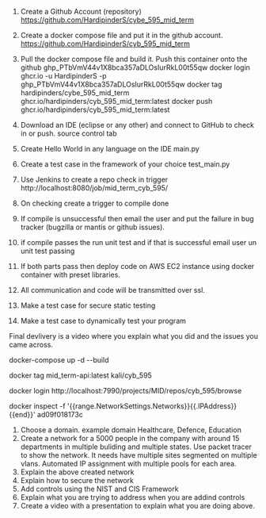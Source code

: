 1. Create a Github Account (repository)
https://github.com/HardipinderS/cybe_595_mid_term
<!-- http://localhost:7990/mvc/projects/MID/repos/cyb_595/browse -->
2. Create a docker compose file and put it in the github account.
https://github.com/HardipinderS/cyb_595_mid_term
<!-- http://localhost:7990/projects/MID/repos/cyb_595/browse/compose.yml -->
3. Pull the docker compose file and build it. Push this container onto the github
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
docker login ghcr.io -u HardipinderS -p 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
docker tag hardipinders/cybe_595_mid_term ghcr.io/hardipinders/cyb_595_mid_term:latest
docker push ghcr.io/hardipinders/cyb_595_mid_term:latest

<!-- cd E:\courses_csudh\cyb 595\mid_term
git pull
docker-compose up -d --build
docker tag image_id localhost:7990/mid/cyb_595/mid_term-api:latest
docker push http://localhost:7990/mid/cyb_595/mid_term-api:latest -->


<!-- http://localhost:7990/scm/mid/cyb_595.git -->
4. Download an IDE (eclipse or any other) and connect to GitHub to check in or push. 
source control tab
5. Create Hello World in any language on the IDE
main.py
6. Create a test case in the framework of your choice
test_main.py
7. Use Jenkins to create a repo check in trigger
http://localhost:8080/job/mid_term_cyb_595/
8. On checking create a trigger to compile 
done
9. If compile is unsuccessful then email the user and put the failure in bug tracker (bugzilla or mantis or github issues).

10. if compile passes the run unit test and if that is successful email user un unit test passing
11. If both parts pass then deploy code on AWS EC2 instance using docker container with preset libraries.
12. All communication and code will be transmitted over ssl. 
13. Make a test case for secure static testing
14. Make a test case to dynamically test your program

Final devlivery is a video where you explain what you did and the issues you came across. 

docker-compose up -d --build

docker tag mid_term-api:latest kali/cyb_595

docker login http://localhost:7990/projects/MID/repos/cyb_595/browse

docker inspect -f '{{range.NetworkSettings.Networks}}{{.IPAddress}}{{end}}' ad09f018173c

1. Choose a domain. example domain Healthcare, Defence, Education 
2. Create a network for a 5000 people in the company with around 15 departments in multiple buliding and multiple states. Use packet tracer to show the network. It needs have multiple sites segmented on multiple vlans. Automated IP assignment with multiple pools for each area. 
3. Explain the above created network
4. Explain how to secure the network
5. Add controls using the NIST and CIS Framework
6.  Explain what you are trying to address when you are addind controls
7. Create a video with a presentation to explain what you are doing above.